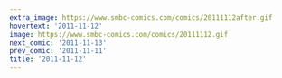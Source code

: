 ```yaml
---
extra_image: https://www.smbc-comics.com/comics/20111112after.gif
hovertext: '2011-11-12'
image: https://www.smbc-comics.com/comics/20111112.gif
next_comic: '2011-11-13'
prev_comic: '2011-11-11'
title: '2011-11-12'
---
```


